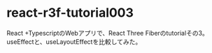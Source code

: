 # react-r3f-tutorial003
React +TypescriptのWebアプリで、React Three Fiberのtutorialその3。 <br />
useEffectと、useLayoutEffectを比較してみた。

